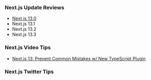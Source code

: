 ### Next.js Update Reviews

- [Next.js 13.0](v13.0/README.md)
- Next.js 13.1 
- Next.js 13.2 
- Next.js 13.3 

### Next.js Video Tips
- [Next.js 13: Prevent Common Mistakes w/ New TypeScript Plugin
](https://www.youtube.com/watch?v=pqMqn9fKEf8)

### Next.js Twitter Tips

